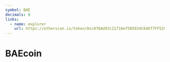 ```yaml
---
symbol: BAE
decimals: 8
links:
  - name: explorer
    url: https://etherscan.io/token/0xc076Ad93c21710ef5B5934C64Ef7FF5290Ef726A
---
```


# BAEcoin
